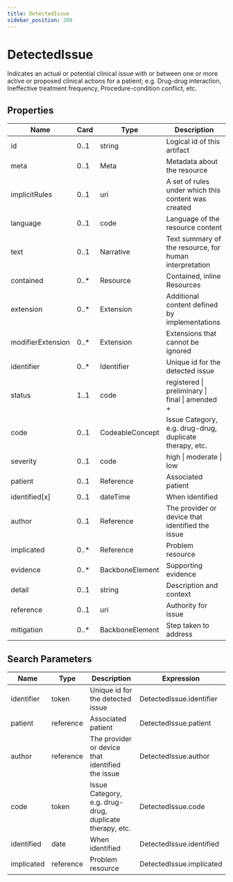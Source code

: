 ```yaml
---
title: DetectedIssue
sidebar_position: 208
---
```


# DetectedIssue

Indicates an actual or potential clinical issue with or between one or more active or proposed clinical actions for a
  patient; e.g. Drug-drug interaction, Ineffective treatment frequency, Procedure-condition conflict, etc.

## Properties

| Name | Card | Type | Description |
| --- | --- | --- | --- |
| id | 0..1 | string | Logical id of this artifact
| meta | 0..1 | Meta | Metadata about the resource
| implicitRules | 0..1 | uri | A set of rules under which this content was created
| language | 0..1 | code | Language of the resource content
| text | 0..1 | Narrative | Text summary of the resource, for human interpretation
| contained | 0..* | Resource | Contained, inline Resources
| extension | 0..* | Extension | Additional content defined by implementations
| modifierExtension | 0..* | Extension | Extensions that cannot be ignored
| identifier | 0..* | Identifier | Unique id for the detected issue
| status | 1..1 | code | registered \| preliminary \| final \| amended +
| code | 0..1 | CodeableConcept | Issue Category, e.g. drug-drug, duplicate therapy, etc.
| severity | 0..1 | code | high \| moderate \| low
| patient | 0..1 | Reference | Associated patient
| identified[x] | 0..1 | dateTime | When identified
| author | 0..1 | Reference | The provider or device that identified the issue
| implicated | 0..* | Reference | Problem resource
| evidence | 0..* | BackboneElement | Supporting evidence
| detail | 0..1 | string | Description and context
| reference | 0..1 | uri | Authority for issue
| mitigation | 0..* | BackboneElement | Step taken to address

## Search Parameters

| Name | Type | Description | Expression
| --- | --- | --- | --- |
| identifier | token | Unique id for the detected issue | DetectedIssue.identifier
| patient | reference | Associated patient | DetectedIssue.patient
| author | reference | The provider or device that identified the issue | DetectedIssue.author
| code | token | Issue Category, e.g. drug-drug, duplicate therapy, etc. | DetectedIssue.code
| identified | date | When identified | DetectedIssue.identified
| implicated | reference | Problem resource | DetectedIssue.implicated

